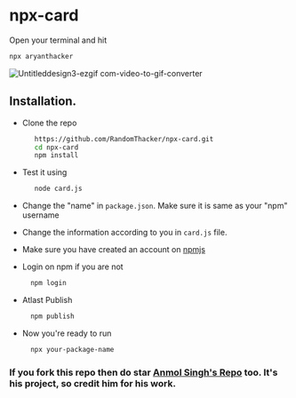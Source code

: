 # npx-card

Open your terminal and hit 
```bash
npx aryanthacker
```

![Untitleddesign3-ezgif com-video-to-gif-converter](https://github.com/RandomThacker/npx-card/assets/141705990/0f789836-768e-4787-878b-472838bc2e62)

## Installation.

 - Clone the repo
   ```bash
      https://github.com/RandomThacker/npx-card.git
      cd npx-card
      npm install
   ```
 - Test it using
  
   ```bash
      node card.js
   ```
 - Change the "name" in `package.json`. Make sure it is same as your "npm" username
 - Change the information according to you in `card.js` file. 
 - Make sure you have created an account on <a href="https://www.npmjs.com/">npmjs</a>
 - Login on npm if you are not
    ```bash
      npm login
    ```
 - Atlast Publish
  
    ```bash
      npm publish
    ```
 - Now you're ready to run 
 
    ```bash
      npx your-package-name
    ```

### If you fork this repo then do star <a href="https://github.com/anmol098/npx_card">Anmol Singh's Repo</a> too. It's his project, so credit him for his work.

